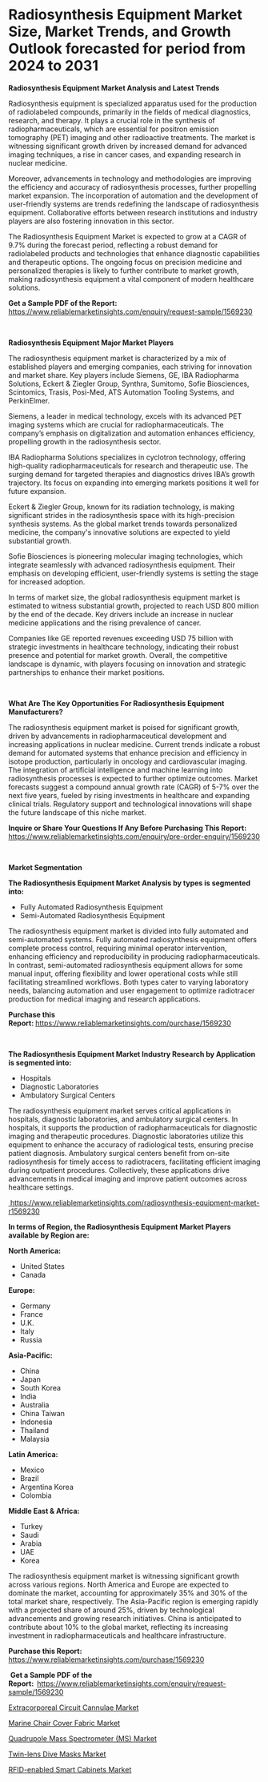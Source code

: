 <p><h1>Radiosynthesis Equipment Market Size, Market Trends, and Growth Outlook forecasted for period from 2024 to 2031</h1></p><p><strong>Radiosynthesis Equipment Market Analysis and Latest Trends</strong></p>
<p><p>Radiosynthesis equipment is specialized apparatus used for the production of radiolabeled compounds, primarily in the fields of medical diagnostics, research, and therapy. It plays a crucial role in the synthesis of radiopharmaceuticals, which are essential for positron emission tomography (PET) imaging and other radioactive treatments. The market is witnessing significant growth driven by increased demand for advanced imaging techniques, a rise in cancer cases, and expanding research in nuclear medicine. </p><p>Moreover, advancements in technology and methodologies are improving the efficiency and accuracy of radiosynthesis processes, further propelling market expansion. The incorporation of automation and the development of user-friendly systems are trends redefining the landscape of radiosynthesis equipment. Collaborative efforts between research institutions and industry players are also fostering innovation in this sector. </p><p>The Radiosynthesis Equipment Market is expected to grow at a CAGR of 9.7% during the forecast period, reflecting a robust demand for radiolabeled products and technologies that enhance diagnostic capabilities and therapeutic options. The ongoing focus on precision medicine and personalized therapies is likely to further contribute to market growth, making radiosynthesis equipment a vital component of modern healthcare solutions.</p></p>
<p><strong>Get a Sample PDF of the Report:&nbsp;</strong> <a href="https://www.reliablemarketinsights.com/enquiry/request-sample/1569230?utm_campaign=1622&utm_medium=2&utm_source=Github&utm_content=ia&utm_term=14102024&utm_id=radiosynthesis-equipment">https://www.reliablemarketinsights.com/enquiry/request-sample/1569230</a></p>
<p>&nbsp;</p>
<p><strong>Radiosynthesis Equipment Major Market Players</strong></p>
<p><p>The radiosynthesis equipment market is characterized by a mix of established players and emerging companies, each striving for innovation and market share. Key players include Siemens, GE, IBA Radiopharma Solutions, Eckert & Ziegler Group, Synthra, Sumitomo, Sofie Biosciences, Scintomics, Trasis, Posi-Med, ATS Automation Tooling Systems, and PerkinElmer.</p><p>Siemens, a leader in medical technology, excels with its advanced PET imaging systems which are crucial for radiopharmaceuticals. The company’s emphasis on digitalization and automation enhances efficiency, propelling growth in the radiosynthesis sector.</p><p>IBA Radiopharma Solutions specializes in cyclotron technology, offering high-quality radiopharmaceuticals for research and therapeutic use. The surging demand for targeted therapies and diagnostics drives IBA’s growth trajectory. Its focus on expanding into emerging markets positions it well for future expansion.</p><p>Eckert & Ziegler Group, known for its radiation technology, is making significant strides in the radiosynthesis space with its high-precision synthesis systems. As the global market trends towards personalized medicine, the company's innovative solutions are expected to yield substantial growth.</p><p>Sofie Biosciences is pioneering molecular imaging technologies, which integrate seamlessly with advanced radiosynthesis equipment. Their emphasis on developing efficient, user-friendly systems is setting the stage for increased adoption.</p><p>In terms of market size, the global radiosynthesis equipment market is estimated to witness substantial growth, projected to reach USD 800 million by the end of the decade. Key drivers include an increase in nuclear medicine applications and the rising prevalence of cancer.</p><p>Companies like GE reported revenues exceeding USD 75 billion with strategic investments in healthcare technology, indicating their robust presence and potential for market growth. Overall, the competitive landscape is dynamic, with players focusing on innovation and strategic partnerships to enhance their market positions.</p></p>
<p>&nbsp;</p>
<p><strong>What Are The Key Opportunities For Radiosynthesis Equipment Manufacturers?</strong></p>
<p><p>The radiosynthesis equipment market is poised for significant growth, driven by advancements in radiopharmaceutical development and increasing applications in nuclear medicine. Current trends indicate a robust demand for automated systems that enhance precision and efficiency in isotope production, particularly in oncology and cardiovascular imaging. The integration of artificial intelligence and machine learning into radiosynthesis processes is expected to further optimize outcomes. Market forecasts suggest a compound annual growth rate (CAGR) of 5-7% over the next five years, fueled by rising investments in healthcare and expanding clinical trials. Regulatory support and technological innovations will shape the future landscape of this niche market.</p></p>
<p><strong>Inquire or Share Your Questions If Any Before Purchasing This Report:</strong> <a href="https://www.reliablemarketinsights.com/enquiry/pre-order-enquiry/1569230?utm_campaign=1622&utm_medium=2&utm_source=Github&utm_content=ia&utm_term=14102024&utm_id=radiosynthesis-equipment">https://www.reliablemarketinsights.com/enquiry/pre-order-enquiry/1569230</a></p>
<p>&nbsp;</p>
<p><strong>Market Segmentation</strong></p>
<p><strong>The Radiosynthesis Equipment Market Analysis by types is segmented into:</strong></p>
<p><ul><li>Fully Automated Radiosynthesis Equipment</li><li>Semi-Automated Radiosynthesis Equipment</li></ul></p>
<p><p>The radiosynthesis equipment market is divided into fully automated and semi-automated systems. Fully automated radiosynthesis equipment offers complete process control, requiring minimal operator intervention, enhancing efficiency and reproducibility in producing radiopharmaceuticals. In contrast, semi-automated radiosynthesis equipment allows for some manual input, offering flexibility and lower operational costs while still facilitating streamlined workflows. Both types cater to varying laboratory needs, balancing automation and user engagement to optimize radiotracer production for medical imaging and research applications.</p></p>
<p><strong>Purchase this Report:&nbsp;</strong><a href="https://www.reliablemarketinsights.com/purchase/1569230?utm_campaign=1622&utm_medium=2&utm_source=Github&utm_content=ia&utm_term=14102024&utm_id=radiosynthesis-equipment">https://www.reliablemarketinsights.com/purchase/1569230</a></p>
<p>&nbsp;</p>
<p><strong>The Radiosynthesis Equipment Market Industry Research by Application is segmented into:</strong></p>
<p><ul><li>Hospitals</li><li>Diagnostic Laboratories</li><li>Ambulatory Surgical Centers</li></ul></p>
<p><p>The radiosynthesis equipment market serves critical applications in hospitals, diagnostic laboratories, and ambulatory surgical centers. In hospitals, it supports the production of radiopharmaceuticals for diagnostic imaging and therapeutic procedures. Diagnostic laboratories utilize this equipment to enhance the accuracy of radiological tests, ensuring precise patient diagnosis. Ambulatory surgical centers benefit from on-site radiosynthesis for timely access to radiotracers, facilitating efficient imaging during outpatient procedures. Collectively, these applications drive advancements in medical imaging and improve patient outcomes across healthcare settings.</p></p>
<p><a href="https://www.reliablemarketinsights.com/radiosynthesis-equipment-market-r1569230?utm_campaign=1622&utm_medium=2&utm_source=Github&utm_content=ia&utm_term=14102024&utm_id=radiosynthesis-equipment">&nbsp;https://www.reliablemarketinsights.com/radiosynthesis-equipment-market-r1569230</a></p>
<p><strong>In terms of Region, the Radiosynthesis Equipment Market Players available by Region are:</strong></p>
<p>
    <p> <strong> North America: </strong>
        <ul>
            <li>United States</li>
            <li>Canada</li>
        </ul>
        </p> 
    <p> <strong> Europe: </strong>
        <ul>
            <li>Germany</li>
            <li>France</li>
            <li>U.K.</li>
            <li>Italy</li>
            <li>Russia</li>
        </ul>
        </p> 
    <p> <strong> Asia-Pacific: </strong>
        <ul>
            <li>China</li>
            <li>Japan</li>
            <li>South Korea</li>
            <li>India</li>
            <li>Australia</li>
            <li>China Taiwan</li>
            <li>Indonesia</li>
            <li>Thailand</li>
            <li>Malaysia</li>
        </ul>
        </p> 
    <p> <strong> Latin America: </strong>
        <ul>
            <li>Mexico</li>
            <li>Brazil</li>
            <li>Argentina Korea</li>
            <li>Colombia</li>
        </ul>
        </p> 
    <p> <strong> Middle East & Africa: </strong>
        <ul>
            <li>Turkey</li>
            <li>Saudi</li>
            <li>Arabia</li>
            <li>UAE</li>
            <li>Korea</li>
        </ul>
    </p>
    </p>
<p><p>The radiosynthesis equipment market is witnessing significant growth across various regions. North America and Europe are expected to dominate the market, accounting for approximately 35% and 30% of the total market share, respectively. The Asia-Pacific region is emerging rapidly with a projected share of around 25%, driven by technological advancements and growing research initiatives. China is anticipated to contribute about 10% to the global market, reflecting its increasing investment in radiopharmaceuticals and healthcare infrastructure.</p></p>
<p><strong>Purchase this Report: </strong><a href="https://www.reliablemarketinsights.com/purchase/1569230?utm_campaign=1622&utm_medium=2&utm_source=Github&utm_content=ia&utm_term=14102024&utm_id=radiosynthesis-equipment">https://www.reliablemarketinsights.com/purchase/1569230</a></p>
<p>&nbsp;<strong>Get a Sample PDF of the Report:&nbsp;&nbsp;</strong><a href="https://www.reliablemarketinsights.com/enquiry/request-sample/1569230?utm_campaign=1622&utm_medium=2&utm_source=Github&utm_content=ia&utm_term=14102024&utm_id=radiosynthesis-equipment">https://www.reliablemarketinsights.com/enquiry/request-sample/1569230</a></p>
<p><strong></strong></p>
<p><p><a href="https://www.linkedin.com/pulse/extracorporeal-circuit-cannulae-market-analysis-report-global-arosf?trk=public_post_embed_feed-article-content&utm_campaign=1622&utm_medium=2&utm_source=Github&utm_content=ia&utm_term=14102024&utm_id=radiosynthesis-equipment">Extracorporeal Circuit Cannulae Market</a></p><p><a href="https://www.linkedin.com/pulse/marine-chair-cover-fabric-momentum-charting-85-cagr-path-2024-2031-xprxf?trk=public_post_embed_feed-article-content&utm_campaign=1622&utm_medium=2&utm_source=Github&utm_content=ia&utm_term=14102024&utm_id=radiosynthesis-equipment">Marine Chair Cover Fabric Market</a></p><p><a href="https://www.linkedin.com/pulse/global-quadrupole-mass-spectrometer-ms-industry-analysis-share-holmf?trk=public_post_embed_feed-article-content&utm_campaign=1622&utm_medium=2&utm_source=Github&utm_content=ia&utm_term=14102024&utm_id=radiosynthesis-equipment">Quadrupole Mass Spectrometer (MS) Market</a></p><p><a href="https://www.linkedin.com/pulse/twin-lens-dive-masks-market-refracting-trends-consumer-behaviors-qycqf?trk=public_post_embed_feed-article-content&utm_campaign=1622&utm_medium=2&utm_source=Github&utm_content=ia&utm_term=14102024&utm_id=radiosynthesis-equipment">Twin-lens Dive Masks Market</a></p><p><a href="https://www.linkedin.com/pulse/rfid-enabled-smart-cabinets-revenue-growth-report-2024-2031-o3kkf?trk=public_post_embed_feed-article-content&utm_campaign=1622&utm_medium=2&utm_source=Github&utm_content=ia&utm_term=14102024&utm_id=radiosynthesis-equipment">RFID-enabled Smart Cabinets Market</a></p></p>